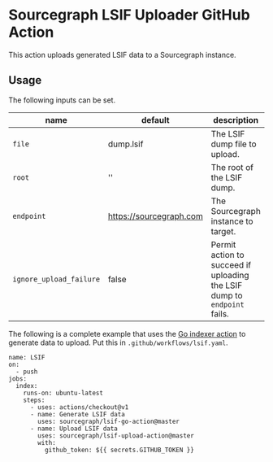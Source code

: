 # Sourcegraph LSIF Uploader GitHub Action

This action uploads generated LSIF data to a Sourcegraph instance.

## Usage

The following inputs can be set.

| name                    | default                 | description                                                              |
| --------                | ----------------------- | -----------                                                              |
| `file`                  | dump.lsif               | The LSIF dump file to upload.                                            |
| `root`                  | ''                      | The root of the LSIF dump.                                               |
| `endpoint`              | https://sourcegraph.com | The Sourcegraph instance to target.                                      |
| `ignore_upload_failure` | false                   | Permit action to succeed if uploading the LSIF dump to `endpoint` fails. |

The following is a complete example that uses the [Go indexer action](https://github.com/sourcegraph/lsif-go-action) to generate data to upload. Put this in `.github/workflows/lsif.yaml`.

```
name: LSIF
on:
  - push
jobs:
  index:
    runs-on: ubuntu-latest
    steps:
      - uses: actions/checkout@v1
      - name: Generate LSIF data
        uses: sourcegraph/lsif-go-action@master
      - name: Upload LSIF data
        uses: sourcegraph/lsif-upload-action@master
        with:
          github_token: ${{ secrets.GITHUB_TOKEN }}
```
